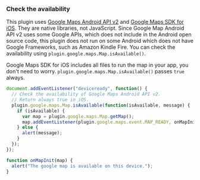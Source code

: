 ### Check the availability
This plugin uses [Google Maps Android API v2](https://developers.google.com/maps/documentation/android/) and [Google Maps SDK for iOS](https://developers.google.com/maps/documentation/ios/). They are native libraries, not JavaScript.
Since Google Map Android API v2 uses some Google APIs, which does not include in the Android open source code, this plugin does not run on some Android which does not have Google Frameworks, such as Amazon Kindle Fire.
You can check the availability using `plugin.google.maps.Map.isAvailable()`.

Google Maps SDK for iOS includes all files to run the map in your app, you don't need to worry.
`plugin.google.maps.Map.isAvailable()` passes `true` always.

```js
document.addEventListener("deviceready", function() {
  // Check the availability of Google Maps Android API v2.
  // Return always true in iOS.
  plugin.google.maps.Map.isAvailable(function(isAvailable, message) {
    if (isAvailable) {
      var map = plugin.google.maps.Map.getMap();
      map.addEventListener(plugin.google.maps.event.MAP_READY, onMapInit);
    } else {
      alert(message);
    }
  });
});

function onMapInit(map) {
  alert("The google map is available on this device.");
}
```
